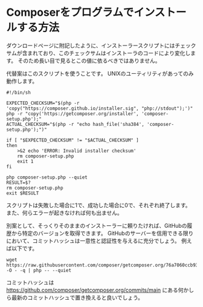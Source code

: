 # Composerをプログラムでインストールする方法

ダウンロードページに附記したように、インストーラースクリプトにはチェックサムが含まれており、このチェックサムはインストーラのコードにより変化します。
そのため長い目で見るとこの値に依るべきではありません。

代替案はこのスクリプトを使うことです。
UNIXのユーティリティがあってのみ動作します。

```shell
#!/bin/sh

EXPECTED_CHECKSUM="$(php -r 'copy("https://composer.github.io/installer.sig", "php://stdout");')"
php -r "copy('https://getcomposer.org/installer', 'composer-setup.php');"
ACTUAL_CHECKSUM="$(php -r "echo hash_file('sha384', 'composer-setup.php');")"

if [ "$EXPECTED_CHECKSUM" != "$ACTUAL_CHECKSUM" ]
then
    >&2 echo 'ERROR: Invalid installer checksum'
    rm composer-setup.php
    exit 1
fi

php composer-setup.php --quiet
RESULT=$?
rm composer-setup.php
exit $RESULT
```

スクリプトは失敗した場合に1で、成功した場合に0で、それぞれ終了します。
また、何らエラーが起きなければ何も出ません。

別案として、そっくりそのままのインストーラーに頼りたければ、GitHubの履歴から特定のバージョンを取得できます。
GitHubのサーバーを信用できる限りにおいて、コミットハッシュは一意性と認証性を与えるに充分でしょう。
例えば以下です。

```shell
wget https://raw.githubusercontent.com/composer/getcomposer.org/76a7060ccb93902cd7576b67264ad91c8a2700e2/web/installer -O - -q | php -- --quiet
```

コミットハッシュは https://github.com/composer/getcomposer.org/commits/main
にある何かしら最新のコミットハッシュで置き換えると良いでしょう。
